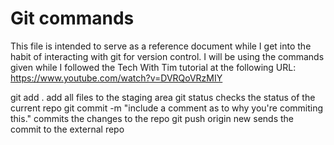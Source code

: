# Git commands

This file is intended to serve as a reference document while I get into the habit of interacting with git for version control. I will be using the commands given while I followed the Tech With Tim tutorial at the following URL: https://www.youtube.com/watch?v=DVRQoVRzMIY

git add .
    add all files to the staging area
git status
    checks the status of the current repo
git commit -m "include a comment as to why you're commiting this."
    commits the changes to the repo
git push origin new
    sends the commit to the external repo